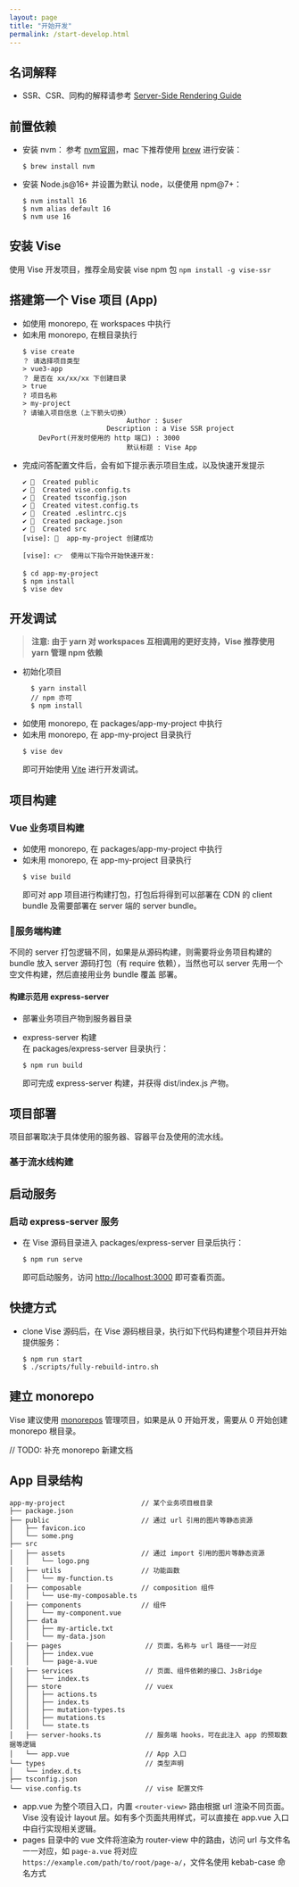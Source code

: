 ```yaml
---
layout: page
title: "开始开发"
permalink: /start-develop.html
---
```

## 名词解释
- SSR、CSR、同构的解释请参考 [Server-Side Rendering Guide
](https://v3.vuejs.org/guide/ssr/introduction.html)

## 前置依赖
- 安装 nvm： 参考 [nvm官网](https://github.com/nvm-sh/nvm)，mac 下推荐使用 [brew](https://brew.sh/) 进行安装：
  ```shell
  $ brew install nvm
  ```
- 安装 Node.js@16+ 并设置为默认 node，以便使用 npm@7+：
  ```shell
  $ nvm install 16
  $ nvm alias default 16
  $ nvm use 16
  ```
## 安装 Vise
使用 Vise 开发项目，推荐全局安装 vise npm 包
`npm install -g vise-ssr`

## 搭建第一个 Vise 项目 (App)
- 如使用 monorepo, 在 workspaces 中执行 
- 如未用 monorepo, 在根目录执行
  ```shell
  $ vise create
  ？ 请选择项目类型
  > vue3-app
  ？ 是否在 xx/xx/xx 下创建目录
  > true
  ? 项目名称
  > my-project
  ? 请输入项目信息（上下箭头切换） 
                            Author : $user
                       Description : a Vise SSR project
      DevPort(开发时使用的 http 端口) : 3000
                            默认标题 : Vise App
  ```
- 完成问答配置文件后，会有如下提示表示项目生成，以及快速开发提示
  ```shell
  ✔ 📄  Created public
  ✔ 📄  Created vise.config.ts
  ✔ 📄  Created tsconfig.json  
  ✔ 📄  Created vitest.config.ts
  ✔ 📄  Created .eslintrc.cjs
  ✔ 📄  Created package.json
  ✔ 📄  Created src  
  [vise]: 🎉  app-my-project 创建成功   

  [vise]: 👉  使用以下指令开始快速开发:

  $ cd app-my-project
  $ npm install
  $ vise dev          
  ```

## 开发调试
>__注意: 由于 yarn 对 workspaces 互相调用的更好支持，Vise 推荐使用 yarn 管理 npm 依赖__
- 初始化项目
  ```shell
    $ yarn install 
    // npm 亦可
    $ npm install 
  ```
- 如使用 monorepo, 在 packages/app-my-project 中执行 
- 如未用 monorepo, 在 app-my-project 目录执行 
  ```shell
  $ vise dev
  ```
  即可开始使用 [Vite][vite] 进行开发调试。

## 项目构建
### Vue 业务项目构建
- 如使用 monorepo, 在 packages/app-my-project 中执行 
- 如未用 monorepo, 在 app-my-project 目录执行 
  ```shell
  $ vise build
  ```
  即可对 app 项目进行构建打包，打包后将得到可以部署在 CDN 的 client bundle 及需要部署在 server 端的 server bundle。
### 服务端构建
不同的 server 打包逻辑不同，如果是从源码构建，则需要将业务项目构建的 bundle 放入 server 源码打包（有 require 依赖），当然也可以 server 先用一个空文件构建，然后直接用业务 bundle 覆盖 部署。

#### 构建示范用 express-server  
- 部署业务项目产物到服务器目录  

- express-server 构建  
  在 packages/express-server 目录执行：
  ```shell
  $ npm run build
  ```
  即可完成 express-server 构建，并获得 dist/index.js 产物。

## 项目部署
项目部署取决于具体使用的服务器、容器平台及使用的流水线。
### 基于流水线构建
## 启动服务
### 启动 express-server 服务
- 在 Vise 源码目录进入 packages/express-server 目录后执行：
  ```shell
  $ npm run serve
  ```
  即可启动服务，访问 [http://localhost:3000](http://localhost:3000) 即可查看页面。

## 快捷方式
- clone Vise 源码后，在 Vise 源码根目录，执行如下代码构建整个项目并开始提供服务：
  ```shell
  $ npm run start
  $ ./scripts/fully-rebuild-intro.sh
  ```

## 建立 monorepo
Vise 建议使用 [monorepos](https://en.wikipedia.org/wiki/Monorepo) 管理项目，如果是从 0 开始开发，需要从 0 开始创建 monorepo 根目录。

// TODO: 补充 monorepo 新建文档

## App 目录结构
```shell
app-my-project                   // 某个业务项目根目录
├── package.json
├── public                       // 通过 url 引用的图片等静态资源
│   ├── favicon.ico
│   └── some.png
├── src
│   ├── assets                   // 通过 import 引用的图片等静态资源
│   │   └── logo.png
│   ├── utils                    // 功能函数
│   │   └── my-function.ts
│   ├── composable               // composition 组件
│   │   └── use-my-composable.ts
│   ├── components               // 组件
│   │   └── my-component.vue
│   ├── data
│   │   ├── my-article.txt
│   │   └── my-data.json
│   ├── pages                     // 页面，名称与 url 路径一一对应
│   │   ├── index.vue
│   │   └── page-a.vue
│   ├── services                  // 页面、组件依赖的接口、JsBridge
│   │   └── index.ts
│   ├── store                     // vuex
│   │   ├── actions.ts
│   │   ├── index.ts
│   │   ├── mutation-types.ts
│   │   ├── mutations.ts
│   │   └── state.ts
│   ├── server-hooks.ts           // 服务端 hooks，可在此注入 app 的预取数据等逻辑
│   └── app.vue                   // App 入口
└── types                         // 类型声明
│   └── index.d.ts
├── tsconfig.json
└── vise.config.ts                // vise 配置文件

```
- app.vue 为整个项目入口，内置 `<router-view>` 路由根据 url 渲染不同页面。Vise 没有设计 layout 层。如有多个页面共用样式，可以直接在 app.vue 入口中自行实现相关逻辑。
- pages 目录中的 vue 文件将渲染为 router-view 中的路由，访问 url 与文件名一一对应，如 `page-a.vue` 将对应 `https://example.com/path/to/root/page-a/`，文件名使用 kebab-case 命名方式

[vite]: <https://vitejs.dev/>
